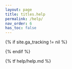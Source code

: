 ```yaml
---
layout: page
title: titles.help
permalink: /help/
nav_order: 6
has_toc: false
---
```


<!-- Tag page view -->
{% if site.ga_tracking != nil %}
<script>gtag('config', '{{ site.ga_tracking }}', {'page_path': window.location.pathname})</script>
{% endif %}

{% tf help/help.md %}